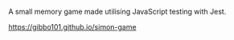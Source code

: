 A small memory game made utilising JavaScript testing with Jest. 

<a>https://gibbo101.github.io/simon-game</a>
